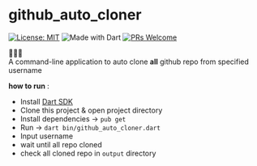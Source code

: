 # github_auto_cloner

[![License: MIT](https://img.shields.io/badge/License-MIT-green.svg)](https://opensource.org/licenses/MIT)
![Made with Dart](https://img.shields.io/badge/Made%20With-Dart-blue?style=flat-square)
[![PRs Welcome](https://img.shields.io/badge/PRs-welcome-brightgreen.svg?style=flat-square)](http://makeapullrequest.com)

🚀🚀🚀  
A command-line application to auto clone **all** github repo from specified username

**how to run** :  
- Install [Dart SDK](https://dart.dev/get-dart)
- Clone this project & open project directory
- Install dependencies -> `pub get`
- Run -> `dart bin/github_auto_cloner.dart`
- Input username
- wait until all repo cloned
- check all cloned repo in `output` directory